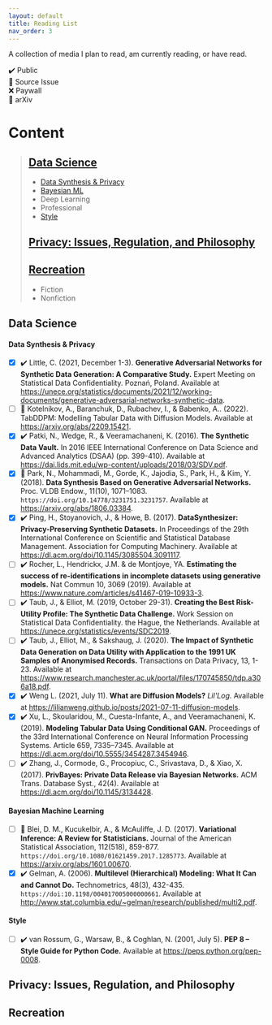 ```yaml
---
layout: default
title: Reading List
nav_order: 3
---
```


A collection of media I plan to read, am currently reading, or have read.  

:heavy_check_mark: Public  
:large_orange_diamond: Source Issue  
:x: Paywall  
:new_moon_with_face: arXiv

# Content

>## [Data Science](#data-science)
>
>+ [Data Synthesis & Privacy](#data-synthesis-privacy-id)
>+ [Bayesian ML](#bayesian-machine-learning-id)
>+ Deep Learning
>+ Professional
>+ [Style](#style)
>
>## [Privacy: Issues, Regulation, and Philosophy](#privacy-issues-regulation-and-philosophy-id)
>
>## [Recreation](#recreation-id)
>
>+ Fiction
>+ Nonfiction
>
## Data Science

#### <a name="data-synthesis-privacy-id"></a>Data Synthesis & Privacy

+ [x] :heavy_check_mark: Little, C. (2021, December 1-3). **Generative Adversarial Networks for Synthetic Data Generation: A Comparative Study.** Expert Meeting on Statistical Data Confidentiality. Poznań, Poland. Available at <https://unece.org/statistics/documents/2021/12/working-documents/generative-adversarial-networks-synthetic-data>.
+ [ ] :new_moon_with_face: Kotelnikov, A., Baranchuk, D., Rubachev, I., & Babenko, A.. (2022). TabDDPM: Modelling Tabular Data with Diffusion Models. Available at <https://arxiv.org/abs/2209.15421>.
+ [x] :heavy_check_mark: Patki, N., Wedge, R., & Veeramachaneni, K. (2016). **The Synthetic Data Vault.** In 2016 IEEE International Conference on Data Science and Advanced Analytics (DSAA) (pp. 399-410). Available at <https://dai.lids.mit.edu/wp-content/uploads/2018/03/SDV.pdf>.
+ [x] :new_moon_with_face: Park, N., Mohammadi, M., Gorde, K., Jajodia, S., Park, H., & Kim, Y. (2018). **Data Synthesis Based on Generative Adversarial Networks.** Proc. VLDB Endow., 11(10), 1071–1083. `https://doi.org/10.14778/3231751.3231757`. Available at  <https://arxiv.org/abs/1806.03384>.
+ [x] :heavy_check_mark: Ping, H., Stoyanovich, J., & Howe, B. (2017). **DataSynthesizer: Privacy-Preserving Synthetic Datasets.** In Proceedings of the 29th International Conference on Scientific and Statistical Database Management. Association for Computing Machinery. Available at <https://dl.acm.org/doi/10.1145/3085504.3091117>.
+ [ ] :heavy_check_mark: Rocher, L., Hendrickx, J.M. & de Montjoye, YA. **Estimating the success of re-identifications in incomplete datasets using generative models.** Nat Commun 10, 3069 (2019). Available at <https://www.nature.com/articles/s41467-019-10933-3>.
+ [ ] :heavy_check_mark: Taub, J., & Elliot, M. (2019, October 29-31). **Creating the Best Risk-Utility Profile: The Synthetic Data Challenge.** Work Session on Statistical Data Confidentiality. the Hague, the Netherlands. Available at <https://unece.org/statistics/events/SDC2019>.
+ [ ] :heavy_check_mark: Taub, J., Elliot, M., & Sakshaug, J. (2020). **The Impact of Synthetic Data Generation on Data Utility with Application to the 1991 UK Samples of Anonymised Records.** Transactions on Data Privacy, 13, 1-23. Available at <https://www.research.manchester.ac.uk/portal/files/170745850/tdp.a306a18.pdf>.
+ [x] :heavy_check_mark: Weng L. (2021, July 11). **What are Diffusion Models?** *Lil'Log.* Available at <https://lilianweng.github.io/posts/2021-07-11-diffusion-models>.
+ [x] :heavy_check_mark: Xu, L., Skoularidou, M., Cuesta-Infante, A., and Veeramachaneni, K. (2019). **Modeling Tabular Data Using Conditional GAN.** Proceedings of the 33rd International Conference on Neural Information Processing Systems. Article 659, 7335–7345. Available at <https://dl.acm.org/doi/10.5555/3454287.3454946>.
+ [ ] :heavy_check_mark: Zhang, J., Cormode, G., Procopiuc, C., Srivastava, D., & Xiao, X. (2017). **PrivBayes: Private Data Release via Bayesian Networks.** ACM Trans. Database Syst., 42(4). Available at <https://dl.acm.org/doi/10.1145/3134428>.

#### <a name="bayesian-machine-learning-id"></a>Bayesian Machine Learning

+ [ ] :new_moon_with_face: Blei, D. M., Kucukelbir, A., & McAuliffe, J. D. (2017). **Variational Inference: A Review for Statisticians.** Journal of the American Statistical Association, 112(518), 859-877. `https://doi.org/10.1080/01621459.2017.1285773`. Available at <https://arxiv.org/abs/1601.00670>.  
+ [x] :heavy_check_mark: Gelman, A. (2006). **Multilevel (Hierarchical) Modeling: What It Can and Cannot Do.** Technometrics, 48(3), 432-435. `https://doi:10.1198/004017005000000661`. Available at <http://www.stat.columbia.edu/~gelman/research/published/multi2.pdf>.

#### Style

+ [ ] :heavy_check_mark: van Rossum, G., Warsaw, B., & Coghlan, N. (2001, July 5). **PEP 8 – Style Guide for Python Code.** Available at <https://peps.python.org/pep-0008>.

## <a name="privacy-issues-regulation-and-philosophy-id"></a>Privacy: Issues, Regulation, and Philosophy

## <a name="recreation-id"></a>Recreation
